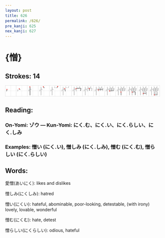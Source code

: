 ```yaml
---
layout: post
title: 626
permalink: /626/
pre_kanji: 625
nex_kanji: 627
---
```


# {憎}

## Strokes: 14

<div class="stroke"><img src="../images/E6868E.png" /></div>

## Reading:

### On-Yomi: ゾウ &mdash; Kun-Yomi: にく.む、にく.い、にく.らしい、にく.しみ

### Examples: 憎い (にく.い), 憎しみ (にく.しみ), 憎む (にく.む), 憎らしい (にく.らしい)

## Words:

愛憎(あいにく): likes and dislikes

憎しみ(にくしみ): hatred

憎い(にくい): hateful, abominable, poor-looking, detestable, (with irony) lovely, lovable, wonderful

憎む(にくむ): hate, detest

憎らしい(にくらしい): odious, hateful
